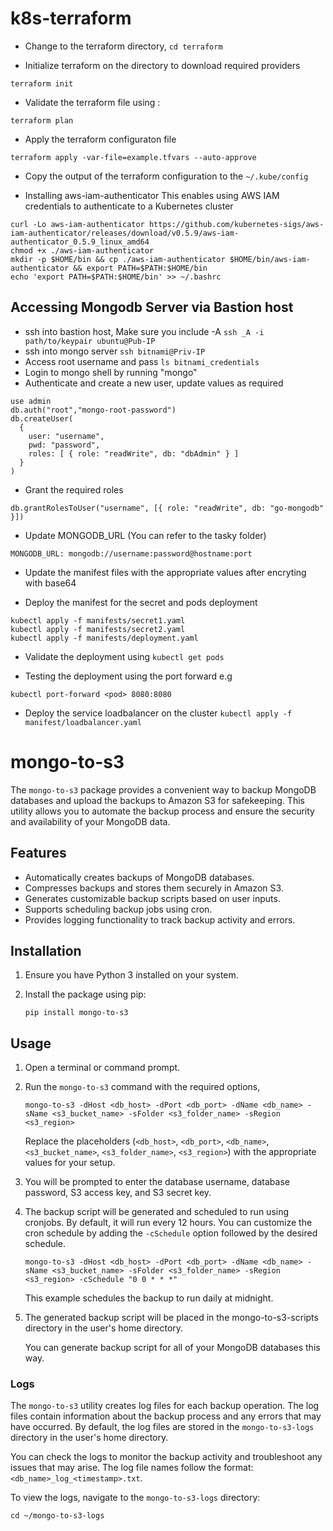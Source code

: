 # k8s-terraform

* Change to the terraform directory, `cd terraform`

* Initialize terraform on the directory to download required providers

`terraform init`

* Validate the terraform file using :

` terraform plan `

* Apply the terraform configuraton file 

`terraform apply -var-file=example.tfvars --auto-approve`

* Copy the output of the terraform configuration to the  `~/.kube/config`

* Installing aws-iam-authenticator
This enables using AWS IAM credentials to authenticate to a Kubernetes cluster 

```
curl -Lo aws-iam-authenticator https://github.com/kubernetes-sigs/aws-iam-authenticator/releases/download/v0.5.9/aws-iam-authenticator_0.5.9_linux_amd64
chmod +x ./aws-iam-authenticator
mkdir -p $HOME/bin && cp ./aws-iam-authenticator $HOME/bin/aws-iam-authenticator && export PATH=$PATH:$HOME/bin
echo 'export PATH=$PATH:$HOME/bin' >> ~/.bashrc
```
## Accessing Mongodb Server via Bastion host
* ssh into bastion host, Make sure you include -A
```ssh _A -i path/to/keypair ubuntu@Pub-IP```
* ssh into mongo server
```ssh bitnami@Priv-IP```
* Access root username and pass
```ls bitnami_credentials```
* Login to mongo shell by running "mongo"
* Authenticate and create a new user, update values as required
```
use admin
db.auth("root","mongo-root-password")
db.createUser(
  {
    user: "username",
    pwd: "password",
    roles: [ { role: "readWrite", db: "dbAdmin" } ]
  }
)
```
* Grant the required roles
```
db.grantRolesToUser("username", [{ role: "readWrite", db: "go-mongodb" }])
```
* Update MONGODB_URL (You can refer to the tasky folder)
```
MONGODB_URL: mongodb://username:password@hostname:port
```
* Update the manifest files with the appropriate values after encryting with base64

* Deploy the manifest for the secret and pods deployment 

```
kubectl apply -f manifests/secret1.yaml
kubectl apply -f manifests/secret2.yaml
kubectl apply -f manifests/deployment.yaml
```

* Validate the deployment using `kubectl get pods`

* Testing the deployment using the port forward e.g

`kubectl port-forward <pod> 8080:8080`


* Deploy the service loadbalancer on the cluster `kubectl apply -f manifest/loadbalancer.yaml`

# mongo-to-s3

The `mongo-to-s3` package provides a convenient way to backup MongoDB databases and upload the backups to Amazon S3 for safekeeping. This utility allows you to automate the backup process and ensure the security and availability of your MongoDB data.

## Features

-   Automatically creates backups of MongoDB databases.
-   Compresses backups and stores them securely in Amazon S3.
-   Generates customizable backup scripts based on user inputs.
-   Supports scheduling backup jobs using cron.
-   Provides logging functionality to track backup activity and errors.

## Installation

1. Ensure you have Python 3 installed on your system.

2. Install the package using pip:

    ```shell
    pip install mongo-to-s3
    ```

## Usage

1. Open a terminal or command prompt.

2. Run the `mongo-to-s3` command with the required options,

    ```shell
    mongo-to-s3 -dHost <db_host> -dPort <db_port> -dName <db_name> -sName <s3_bucket_name> -sFolder <s3_folder_name> -sRegion <s3_region>
    ```

    Replace the placeholders (`<db_host>`, `<db_port>`, `<db_name>`, `<s3_bucket_name>`, `<s3_folder_name>`, `<s3_region>`) with the appropriate values for your setup.

3. You will be prompted to enter the database username, database password, S3 access key, and S3 secret key.

4. The backup script will be generated and scheduled to run using cronjobs. By default, it will run every 12 hours. You can customize the cron schedule by adding the `-cSchedule` option followed by the desired schedule.

    ```shell
    mongo-to-s3 -dHost <db_host> -dPort <db_port> -dName <db_name> -sName <s3_bucket_name> -sFolder <s3_folder_name> -sRegion <s3_region> -cSchedule "0 0 * * *"
    ```

    This example schedules the backup to run daily at midnight.

5. The generated backup script will be placed in the mongo-to-s3-scripts directory in the user's home directory.

    You can generate backup script for all of your MongoDB databases this way.

### Logs

The `mongo-to-s3` utility creates log files for each backup operation. The log files contain information about the backup process and any errors that may have occurred. By default, the log files are stored in the `mongo-to-s3-logs` directory in the user's home directory.

You can check the logs to monitor the backup activity and troubleshoot any issues that may arise. The log file names follow the format: `<db_name>_log_<timestamp>.txt`.

To view the logs, navigate to the `mongo-to-s3-logs` directory:

```shell
cd ~/mongo-to-s3-logs
```













